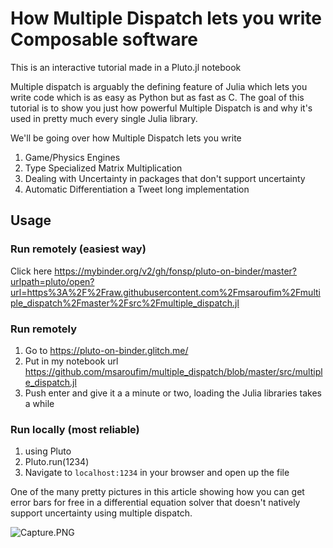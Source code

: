 # How Multiple Dispatch lets you write Composable software

This is an interactive tutorial made in a Pluto.jl notebook

Multiple dispatch is arguably the defining feature of Julia which lets you write code which is as easy as Python but as fast as C. The goal of this tutorial is to show you just how powerful Multiple Dispatch is and why it's used in pretty much every single Julia library.

We'll be going over how Multiple Dispatch lets you write
1. Game/Physics Engines
2. Type Specialized Matrix Multiplication
3. Dealing with Uncertainty in packages that don't support uncertainty
4. Automatic Differentiation a Tweet long implementation

## Usage

### Run remotely (easiest way)
Click here https://mybinder.org/v2/gh/fonsp/pluto-on-binder/master?urlpath=pluto/open?url=https%3A%2F%2Fraw.githubusercontent.com%2Fmsaroufim%2Fmultiple_dispatch%2Fmaster%2Fsrc%2Fmultiple_dispatch.jl

### Run remotely
1. Go to https://pluto-on-binder.glitch.me/
2. Put in my notebook url https://github.com/msaroufim/multiple_dispatch/blob/master/src/multiple_dispatch.jl
3. Push enter and give it a a minute or two, loading the Julia libraries takes a while

### Run locally (most reliable)

1. using Pluto
2. Pluto.run(1234)
3. Navigate to ```localhost:1234``` in your browser and open up the file


One of the many pretty pictures in this article showing how you can get error bars for free in a differential equation solver that doesn't natively support uncertainty using multiple dispatch.

![Capture.PNG](Capture.PNG)
